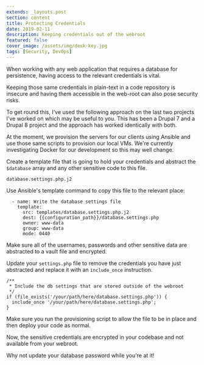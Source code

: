 ```yaml
---
extends: _layouts.post
section: content
title: Protecting Credentials
date: 2019-02-11
description: Keeping credentials out of the webroot
featured: false
cover_image: /assets/img/desk-key.jpg
tags: [Security, DevOps]
---
```


When working with any web application that requires a database for persistence, having access to the relevant credentials is vital.

Keeping those same credentials in plain-text in a code repository is insecure and having them accessible in the web-root can also pose security risks.

To get round this, I've used the following approach on the last two projects I've worked on which may be useful to you. This has been a Drupal 7 and a Drupal 8 project and the approach has worked identically with both.

At the moment, we provision the servers for our clients using Ansible and use those same scripts to provision our local VMs. We're currently investigating Docker for our development so this may well change.

Create a template file that is going to hold your credentials and abstract the `$database` array and any other sensitive code to this file.

`database.settings.php.j2`

Use Ansible's template command to copy this file to the relevant place:

```
  - name: Write the database settings file
    template:
      src: templates/database.settings.php.j2
      dest: {{configuration_path}}/database.settings.php
      owner: www-data
      group: www-data
      mode: 0440
```

Make sure all of the usernames, passwords and other sensitive data are abstracted to a vault file and encrypted.

Update your `settings.php` file to remove the credentials you have just abstracted and replace it with an `include_once` instruction.

```
/**
 * Include the db settings that are stored outside of the webroot
 */
if (file_exists('/your/path/here/database.settings.php')) {
  include_once '/your/path/here/database.settings.php';
}
```

Make sure you run the provisioning script to allow the file to be in place and then deploy your code as normal.

Now, the sensitive credentials are encrypted in your codebase and not available from your webroot.

Why not update your database password while you're at it!
